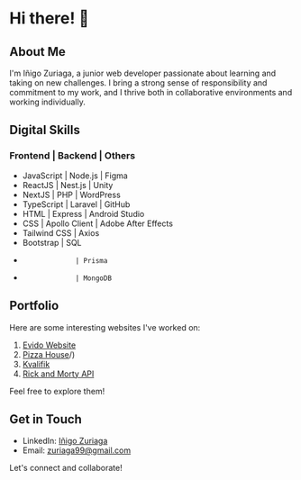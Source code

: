 # Hi there! 👋

## About Me

I'm Iñigo Zuriaga, a junior web developer passionate about learning and taking on new challenges. I bring a strong sense of responsibility and commitment to my work, and I thrive both in collaborative environments and working individually.

## Digital Skills

### Frontend | Backend | Others
- JavaScript       | Node.js       | Figma
- ReactJS          | Nest.js       | Unity
- NextJS           | PHP           | WordPress
- TypeScript       | Laravel       | GitHub
- HTML             | Express       | Android Studio
- CSS              | Apollo Client | Adobe After Effects
- Tailwind CSS     | Axios
- Bootstrap        | SQL
-                  | Prisma
-                  | MongoDB
## Portfolio

Here are some interesting websites I've worked on:

1. [Evido Website](https://website-evido-inigo.vercel.app/)
2. [Pizza House](https://pizza-house-nu.vercel.app/)/)
3. [Kvalifik](https://kvalifik-frontend111.vercel.app/)
4. [Rick and Morty API](https://rick-and-morty-api-seven-mauve.vercel.app/)

Feel free to explore them!

## Get in Touch

- LinkedIn: [Iñigo Zuriaga](https://www.linkedin.com/in/iñigo-zuriaga/)
- Email: zuriaga99@gmail.com

Let's connect and collaborate!
